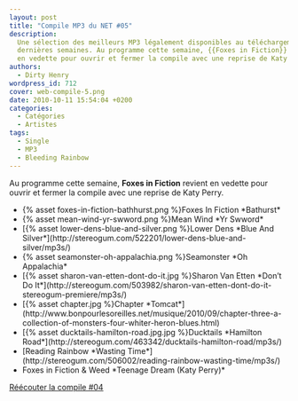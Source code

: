 ```yaml
---
layout: post
title: "Compile MP3 du NET #05"
description:
  Une sélection des meilleurs MP3 légalement disponibles au téléchargement des
  dernières semaines. Au programme cette semaine, {{Foxes in Fiction}} revient
  en vedette pour ouvrir et fermer la compile avec une reprise de Katy Perry.
authors:
  - Dirty Henry
wordpress_id: 712
cover: web-compile-5.png
date: 2010-10-11 15:54:04 +0200
categories:
  - Catégories
  - Artistes
tags:
  - Single
  - MP3
  - Bleeding Rainbow
---
```


Au programme cette semaine, **Foxes in Fiction** revient en vedette pour ouvrir
et fermer la compile avec une reprise de Katy Perry.

<ul class="polaroids">

<li><div class=polaroid>{% asset foxes-in-fiction-bathhurst.png %}Foxes In Fiction
*Bathurst*</div></li>
<li><div class=polaroid>{% asset mean-wind-yr-swword.png %}Mean Wind
*Yr Swword*</div></li>
<li><div class=polaroid>[{% asset lower-dens-blue-and-silver.png %}Lower Dens
*Blue And Silver*](http://stereogum.com/522201/lower-dens-blue-and-silver/mp3s/)</div></li>
<li><div class=polaroid>{% asset seamonster-oh-appalachia.png %}Seamonster
*Oh Appalachia*</div></li>
<li><div class=polaroid>[{% asset sharon-van-etten-dont-do-it.jpg %}Sharon Van Etten
*Don’t Do It*](http://stereogum.com/503982/sharon-van-etten-dont-do-it-stereogum-premiere/mp3s/)</div></li>
<li><div class=polaroid>[{% asset chapter.jpg %}Chapter
*Tomcat*](http://www.bonpourlesoreilles.net/musique/2010/09/chapter-three-a-collection-of-monsters-four-whiter-heron-blues.html)</div></li>
<li><div class=polaroid>[{% asset ducktails-hamilton-road.jpg.jpg %}Ducktails
*Hamilton Road*](http://stereogum.com/463342/ducktails-hamilton-road/mp3s/)</div></li>
<li><div class=polaroid>[<img417>Reading Rainbow
*Wasting Time*](http://stereogum.com/506002/reading-rainbow-wasting-time/mp3s/)</div></li>
<li><div class=polaroid><img418>Foxes in Fiction & Weed
*Teenage Dream (Katy Perry)*</div></li>

</ul>

[Réécouter la compile #04](709)
